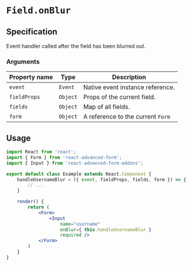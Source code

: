 # `Field.onBlur`

## Specification
Event handler called after the field has been blurred out.

### Arguments

| Property name | Type | Description |
| ------------- | ---- | ----------- |
| `event` | `Event` | Native event instance reference. |
| `fieldProps` | `Object` | Props of the current field. |
| `fields` | `Object` | Map of all fields. |
| `form` | `Object` | A reference to the current `Form` |

## Usage
```jsx
import React from 'react';
import { Form } from 'react-advanced-form';
import { Input } from 'react-advanced-form-addons';

export default class Example extends React.Component {
    handleUsernameBlur = ({ event, fieldProps, fields, form }) => {
        // ...
    }

    render() {
        return (
            <Form>
                <Input
                    name="username"
                    onBlur={ this.handleUsernameBlur }
                    required />
            </Form>
        )
    }
}
```

